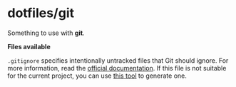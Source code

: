 # dotfiles/git

Something to use with **git**.

**Files available**

`.gitignore` specifies intentionally untracked files that Git should ignore. For more information, read the [official documentation](https://git-scm.com/docs/gitignore). If this file is not suitable for the current project, you can use [this tool](https://www.gitignore.io) to generate one.